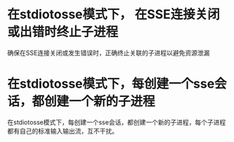 # 在stdiotosse模式下， 在SSE连接关闭或出错时终止子进程

确保在SSE连接关闭或发生错误时，正确终止关联的子进程以避免资源泄漏

# 在stdiotosse模式下，每创建一个sse会话，都创建一个新的子进程

在stdiotosse模式下，每创建一个sse会话，都创建一个新的子进程，每个子进程都有自己的标准输入输出流，互不干扰。
